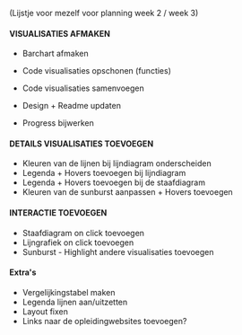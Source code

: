 (Lijstje voor mezelf voor planning week 2 / week 3)

#### VISUALISATIES AFMAKEN
- Barchart afmaken
- Code visualisaties opschonen (functies)
- Code visualisaties samenvoegen

- Design + Readme updaten
- Progress bijwerken

#### DETAILS VISUALISATIES TOEVOEGEN
- Kleuren van de lijnen bij lijndiagram onderscheiden 
- Legenda + Hovers toevoegen bij lijndiagram
- Legenda + Hovers toevoegen bij de staafdiagram
- Kleuren van de sunburst aanpassen + Hovers toevoegen

#### INTERACTIE TOEVOEGEN
- Staafdiagram on click toevoegen
- Lijngrafiek on click toevoegen
- Sunburst - Highlight andere visualisaties toevoegen

#### Extra's
- Vergelijkingstabel maken
- Legenda lijnen aan/uitzetten
- Layout fixen
- Links naar de opleidingwebsites toevoegen?

